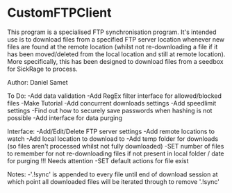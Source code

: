 # CustomFTPClient
This program is a specialised FTP synchronisation program. It's intended use is to download files from a specified FTP server location whenever new files are found at the remote location (whilst not re-downloading a file if it has been moved/deleted from the local location and still at remote location). More specifically, this has been designed to download files from a seedbox for SickRage to process.


Author: Daniel Samet


To Do:
-Add data validation
-Add RegEx filter interface for allowed/blocked files
-Make Tutorial
-Add concurrent downloads settings
-Add speedlimit settings
-Find out how to securely save passwords when hashing is not possible
-Add interface for data purging

Interface:
-Add/Edit/Delete FTP server settings
-Add remote locations to watch
-Add local location to download to
-Add temp folder for downloads (so files aren't processed whilst not fully downloaded)
-SET number of files to remember for not re-downloading files if not present in local folder / date for purging 	!!! Needs attention
-SET default actions for file exist

Notes:
-'.!sync' is appended to every file until end of download session at which point all downloaded files will be iterated through to remove '.!sync'
